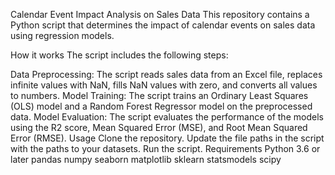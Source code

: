 Calendar Event Impact Analysis on Sales Data
This repository contains a Python script that determines the impact of calendar events on sales data using regression models.

How it works
The script includes the following steps:

Data Preprocessing: The script reads sales data from an Excel file, replaces infinite values with NaN, fills NaN values with zero, and converts all values to numbers.
Model Training: The script trains an Ordinary Least Squares (OLS) model and a Random Forest Regressor model on the preprocessed data.
Model Evaluation: The script evaluates the performance of the models using the R2 score, Mean Squared Error (MSE), and Root Mean Squared Error (RMSE).
Usage
Clone the repository.
Update the file paths in the script with the paths to your datasets.
Run the script.
Requirements
Python 3.6 or later
pandas
numpy
seaborn
matplotlib
sklearn
statsmodels
scipy

